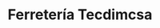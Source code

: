---
title: "Ferretería Tecdimcsa"
url: /santo-domingo-oeste/ferreteria-tecdimcsa/
shop: hardware
---